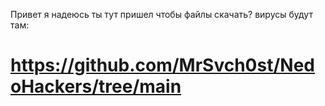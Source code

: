 Привет я надеюсь ты тут пришел чтобы файлы скачать?
вирусы будут там:


# https://github.com/MrSvch0st/NedoHackers/tree/main
